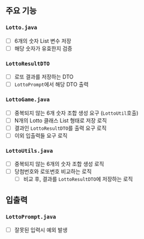 ## 주요 기능

### `Lotto.java`
- [ ] 6개의 숫자 List 변수 저장
- [ ] 해당 숫자가 유효한지 검증

### `LottoResultDTO`
- [ ] 로또 결과를 저장하는 DTO
- [ ] `LottoPrompt`에서 해당 DTO 출력

### `LottoGame.java`
- [ ] 중복되지 않는 6개 숫자 조합 생성 요구 (`LottoUtil`호출)
- [ ] N개의 Lotto 클래스 List 형태로 저장 로직
- [ ] 결과인 `LottoResultDTO`를 출력 요구 로직
- [ ] 이외 입출력들 요구 로직
 
### `LottoUtils.java`
- [ ] 중복되지 않는 6개의 숫자 조합 생성 로직
- [ ] 당첨번호와 로또번호 비교하는 로직
  - [ ] 비교 후, 결과를 `LottoResultDTO`에 저장하는 로직

## 입출력

### `LottoPrompt.java`
- [ ] 잘못된 입력시 예외 발생